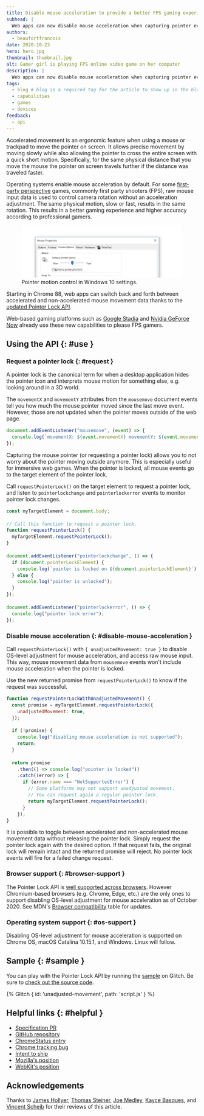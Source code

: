 ```yaml
---
title: Disable mouse acceleration to provide a better FPS gaming experience
subhead: |
  Web apps can now disable mouse acceleration when capturing pointer events.
authors:
  - beaufortfrancois
date: 2020-10-23
hero: hero.jpg
thumbnail: thumbnail.jpg
alt: Gamer girl is playing FPS online video game on her computer
description: |
  Web apps can now disable mouse acceleration when capturing pointer events.
tags:
  - blog # blog is a required tag for the article to show up in the blog.
  - capabilities
  - games
  - devices
feedback:
  - api
---
```


Accelerated movement is an ergonomic feature when using a mouse or trackpad to
move the pointer on screen. It allows precise movement by moving slowly while
also allowing the pointer to cross the entire screen with a quick short motion.
Specifically, for the same physical distance that you move the mouse the pointer
on screen travels further if the distance was traveled faster.

Operating systems enable mouse acceleration by default. For some [first-party
perspective] games, commonly first party shooters (FPS), raw mouse input data is
used to control camera rotation without an acceleration adjustment. The same
physical motion, slow or fast, results in the same rotation. This results in a
better gaming experience and higher accuracy according to professional gamers.

<figure class="w-figure">
  <img src="./mouse-properties-dialog.png" class="w-screenshot" alt="Screenshot of the pointer motion control in Windows 10 settings.">
  <figcaption class="w-figcaption">Pointer motion control in Windows 10 settings.</figcaption>
</figure>

Starting in Chrome 88, web apps can switch back and forth between accelerated
and non-accelerated mouse movement data thanks to the [updated Pointer Lock
API].

Web-based gaming platforms such as [Google Stadia] and [Nvidia GeForce Now]
already use these new capabilities to please FPS gamers.

## Using the API {: #use }

### Request a pointer lock {: #request }

A pointer lock is the canonical term for when a desktop application hides the
pointer icon and interprets mouse motion for something else, e.g. looking around
in a 3D world.

The  `movementX` and `movementY` attributes from the `mousemove` document events
tell you how much the mouse pointer moved since the last move event. However,
those are not updated when the pointer moves outside of the web page.

```js
document.addEventListener("mousemove", (event) => {
  console.log(`movementX: ${event.movementX} movementY: ${event.movementY}`);
});
```

Capturing the mouse pointer (or requesting a pointer lock) allows you to not
worry about the pointer moving outside anymore. This is especially useful for
immersive web games. When the pointer is locked, all mouse events go to the
target element of the pointer lock.

Call `requestPointerLock()` on the target element to request a pointer lock, and
listen to `pointerlockchange` and `pointerlockerror` events to monitor pointer
lock changes.

```js
const myTargetElement = document.body;

// Call this function to request a pointer lock.
function requestPointerLock() {
  myTargetElement.requestPointerLock();
}

document.addEventListener("pointerlockchange", () => {
  if (document.pointerLockElement) {
    console.log(`pointer is locked on ${document.pointerLockElement}`);
  } else {
    console.log("pointer is unlocked");
  }
});

document.addEventListener("pointerlockerror", () => {
  console.log("pointer lock error");
});
```

### Disable mouse acceleration {: #disable-mouse-acceleration }

Call `requestPointerLock()` with  `{ unadjustedMovement: true }` to disable
OS-level adjustment for mouse acceleration, and access raw mouse input.
This way, mouse movement data from `mousemove` events won't include mouse
acceleration when the pointer is locked.

Use the new returned promise from `requestPointerLock()` to know if the request
was successful.

```js
function requestPointerLockWithUnadjustedMovement() {
  const promise = myTargetElement.requestPointerLock({
    unadjustedMovement: true,
  });

  if (!promise) {
    console.log("disabling mouse acceleration is not supported");
    return;
  }

  return promise
    .then(() => console.log("pointer is locked"))
    .catch((error) => {
      if (error.name === "NotSupportedError") {
        // Some platforms may not support unadjusted movement.
        // You can request again a regular pointer lock.
        return myTargetElement.requestPointerLock();
      }
    });
}
```

It is possible to toggle between accelerated and non-accelerated mouse movement
data without releasing the pointer lock. Simply request the pointer lock again
with the desired option. If that request fails, the original lock will remain
intact and the returned promise will reject. No pointer lock events will fire
for a failed change request.

### Browser support {: #browser-support }

The Pointer Lock API is [well supported across browsers]. However Chromium-based
browsers (e.g. Chrome, Edge, etc.) are the only ones to support disabling
OS-level adjustment for mouse acceleration as of October 2020.
See MDN's [Browser compatibility] table for updates.

### Operating system support {: #os-support }

Disabling OS-level adjustment for mouse acceleration is supported on Chrome OS,
macOS Catalina 10.15.1, and Windows. Linux will follow.

## Sample  {: #sample }

You can play with the Pointer Lock API by running the [sample] on Glitch. Be
sure to [check out the source code].

{% Glitch { id: 'unadjusted-movement', path: 'script.js' } %}

## Helpful links {: #helpful }

- [Specification PR](https://github.com/w3c/pointerlock/pull/49)
- [GitHub repository](https://github.com/w3c/pointerlock)
- [ChromeStatus entry](https://www.chromestatus.com/feature/5723553087356928)
- [Chrome tracking bug](https://bugs.chromium.org/p/chromium/issues/detail?id=982379)
- [Intent to ship](https://groups.google.com/a/chromium.org/d/msg/blink-dev/cQn7OwcMQ64/OWmA9KMKBQAJ)
- [Mozilla's position](https://github.com/mozilla/standards-positions/issues/448)
- [WebKit's position](https://lists.webkit.org/pipermail/webkit-dev/2020-October/031473.html)

## Acknowledgements

Thanks to [James Hollyer], [Thomas Steiner], [Joe Medley], [Kayce Basques], and
[Vincent Scheib] for their reviews of this article.

<!-- lint disable definition-case -->
[first-party perspective]: https://en.wikipedia.org/wiki/First-person_(video_games)
[updated Pointer Lock API]: https://github.com/w3c/pointerlock/pull/49
[Google Stadia]: https://en.wikipedia.org/wiki/Google_Stadia
[Nvidia GeForce Now]: https://en.wikipedia.org/wiki/GeForce_Now
[well supported across browsers]: https://caniuse.com/?search=pointerlock
[Browser compatibility]: https://developer.mozilla.org/en-US/docs/Web/API/Pointer_Lock_API#Browser_compatibility
[sample]: https://unadjusted-movement.glitch.me/
[check out the source code]: https://glitch.com/edit/#!/unadjusted-movement?path=script.js
[James Hollyer]: https://github.com/jameshollyergoogle
[Thomas Steiner]: https://github.com/tomayac
[Joe Medley]: https://github.com/jpmedley
[Kayce Basques]: https://github.com/kaycebasques
[Vincent Scheib]: https://github.com/scheib
<!-- lint enable definition-case -->
